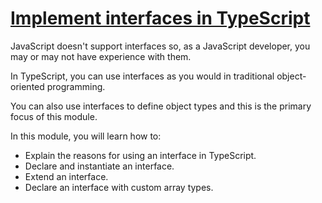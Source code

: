 # [Implement interfaces in TypeScript](https://docs.microsoft.com/en-us/learn/modules/typescript-implement-interfaces/)

JavaScript doesn't support interfaces so, as a JavaScript developer, you may or may not have experience with them. 

In TypeScript, you can use interfaces as you would in traditional object-oriented programming. 

You can also use interfaces to define object types and this is the primary focus of this module.

In this module, you will learn how to:

- Explain the reasons for using an interface in TypeScript.
- Declare and instantiate an interface.
- Extend an interface.
- Declare an interface with custom array types.


